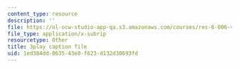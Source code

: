 ```yaml
---
content_type: resource
description: ''
file: https://ol-ocw-studio-app-qa.s3.amazonaws.com/courses/res-6-006-video-demonstrations-in-lasers-and-optics-spring-2008/1ed384dd063543e0f623d132d30693fd_95M4uD6WsSE.srt
file_type: application/x-subrip
resourcetype: Other
title: 3play caption file
uid: 1ed384dd-0635-43e0-f623-d132d30693fd
---
```

